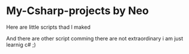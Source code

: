# My-Csharp-projects by Neo


Here are little scripts thad I maked 

And there are other script comming there are not extraordinary i am just learnig c# ;)
